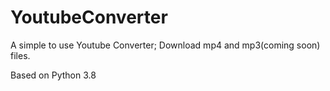 # YoutubeConverter
A simple to use Youtube Converter; Download mp4 and mp3(coming soon) files.

Based on Python 3.8
